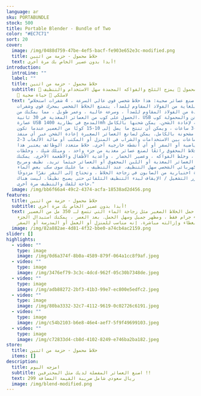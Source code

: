 ```yaml
---
language: ar
sku: PORTABUNDLE
stock: 500
title: Portable Blender - Bundle of Two
color: "#EC7C71"
sort: 20
cover:
  image: /img/0488d759-47be-4ef5-bacf-fe903e652e3c-modified.png
  title: خلاط محمول - حزمة من اثنين
  text: أبدا بدون عصير الخاص بك مرة أخرى!
introduction:
  introLine: ""
  label: ""
  title: خلاط محمول - حزمة من اثنين
  subtitle: 🍓 خلاط محمول 🍊 يمزج الثلج والفواكه المجمدة سهل الاستخدام والتنظيف.
    🍇 لاسلكي 🥑 حياة صحية
  text: "من السهل صنع عصائر صحية: هذا خلاط شخصي قوي عالي السرعة ، 4 شفرات استخلاص
    حادة للغاية من الفولاذ المقاوم للصدأ. يتمتع الخلاط الشخصي بمحرك قوي وشفرات
    حادة من الفولاذ المقاوم للصدأ ، وسرعة عالية ، وعمر طويل ، مما يمكنك من
    الحصول على كوب من العصائر المغذية في 30 ثانية. USB قابلة للشحن والمحمولة كوب
    عصارة USB المدمج في بطارية 1400mh القابلة لإعادة الشحن. يمكن شحنها بالكامل
    بحوالي 2-3 ساعات ، ويمكن أن تنتج ما يصل إلى 10-15 كوبًا من العصير عندما تكون
    مشحونة بالكامل. يمكن لصانع العصائر الصغيرة إعادة الشحن عبر أي منفذ USB لمدة
    2-3 ساعات بين الاستخدامات والشراب في المنزل أو المكتب أو صالة الألعاب
    الرياضية أو السفر أو أي أنشطة خارجية أخرى. خلاط متعدد الوظائف يعتبر هذا
    الخلاط المخفوق رائعًا لصنع عصائر مغذية من جزء واحد ، وميلك شيك ، وخلطات
    العصير ، وخلط الفواكه ، وعصير الخضار ، وأغذية الأطفال والأطعمة الأخرى. يمكنك
    شرب العصائر المغذية أو اللبن المخفوق أو العصائر حيثما تريد. نظيف ومريح
    الخلاط الكهربائي الشخصي سهل التنظيف. عند التنظيف ، ما عليك سوى سكب بعض الماء
    وقطرة اختيارية من الصابون في زجاجة الخلاط ، وتحتاج إلى النقر نقرًا مزدوجًا
    على زر التشغيل / الإيقاف لبدء التنظيف التلقائي حتى يصبح نظيفًا. ليست هناك
    حاجة للفك والتنظيف مرة أخرى."
  image: /img/bb6f66a4-49c2-4374-acfa-18538ad2d456.png
features:
  title: خلاط محمول - حزمة من اثنين
  subtitle: أبدا بدون عصير الخاص بك مرة أخرى!
  text: يسهل حمل الخلاط الصغير مثل زجاجة الماء التي تتسع لـ 350 مل من العصير ،
    ويزن 460 جرام فقط ، ومظهر جميل وسهل الحمل. بعد العصر ، يمكنك استبدال الجزء
    السفلي بغطاء وإزالته مباشرة. إنه مناسب للمنزل أو العمل أو المدرسة أو السفر.
  image: /img/82a882ae-4d81-4f32-bbe0-a74cb4ac2159.png
slider: []
highlights:
  - video: ""
    type: image
    image: /img/0d6a374f-8b0a-4589-879f-064a1cc8f9af.jpeg
  - video: ""
    type: image
    image: /img/3476ef79-3c3c-4dcd-962f-05c30b7348de.jpeg
  - video: ""
    type: image
    image: /img/adb88272-2bf3-41b3-99e7-ec800e5edfc2.jpeg
  - video: ""
    type: image
    image: /img/80ba3332-32c7-4112-9619-0c02726c6191.jpeg
  - video: ""
    type: image
    image: /img/c54b2103-b6e8-46e4-aef7-5f9f49699103.jpeg
  - video: ""
    type: image
    image: /img/c72833d4-cb8d-4102-8249-e746ba2ba182.jpeg
store:
  title: خلاط محمول - حزمة من اثنين
  items: []
description:
  title: امزجه اليوم
  subtitle: اصنع العصائر المفضلة لديك مثل المحترفين !!
  text: 299 ريال سعودي شامل ضريبة القيمة المضافة
  image: /img/blend-modified.png
---
```

